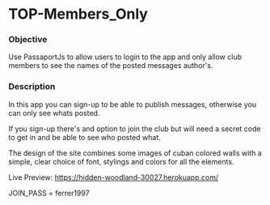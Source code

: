 # TOP-Members_Only

### Objective

Use PassaportJs to allow users to login to the app and only allow club members to see the names
of the posted messages author's.

### Description

In this app you can sign-up to be able to publish messages, otherwise you can only see whats posted.

If you sign-up there's and option to join the club but will need a secret code to get in and be able to
see who posted what.

The design of the site combines some images of cuban colored walls with a simple, clear choice of font,
stylings and colors for all the elements.

Live Preview:
https://hidden-woodland-30027.herokuapp.com/

JOIN_PASS = ferrer1997
